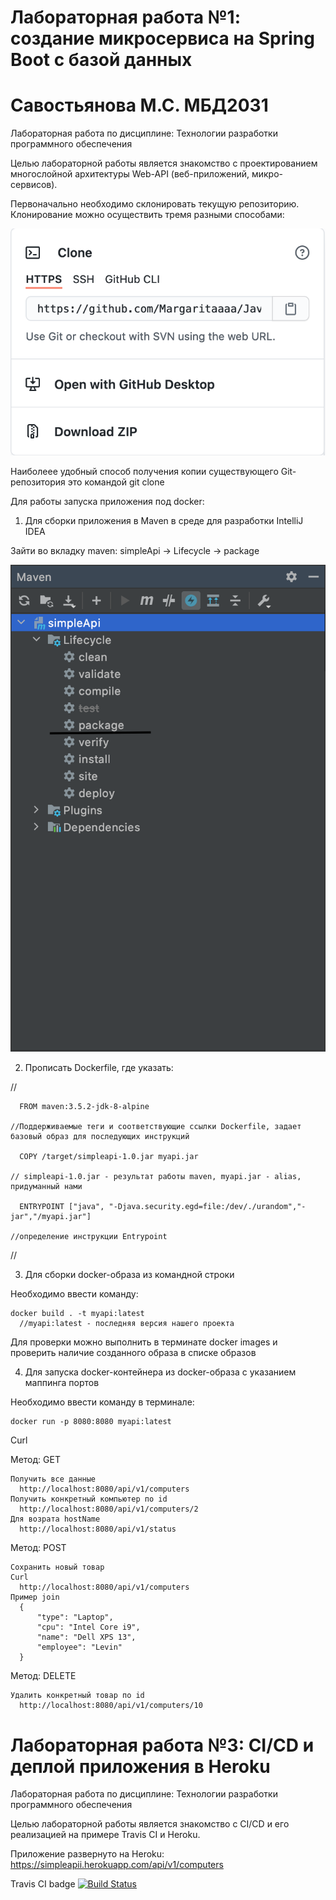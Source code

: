 
# Лабораторная работа №1: создание микросервиса на Spring Boot с базой данных

# Савостьянова М.С. МБД2031
Лабораторная работа по дисциплине: Технологии разработки программного обеспечения

Целью лабораторной работы является знакомство с проектированием многослойной архитектуры Web-API (веб-приложений, микро-сервисов).

Первоначально необходимо склонировать текущую репозиторию. Клонирование можно осуществить тремя разными способами: 

![clone](https://github.com/Margaritaaaa/JavaSimpleApi/blob/main/clone.png)

Наиболеее удобный способ получения копии существующего Git-репозитория это командой git clone <url>



Для работы запуска приложения под docker:



1. Для сборки приложения в Maven в среде для разработки IntelliJ IDEA

Зайти во вкладку maven: simpleApi -> Lifecycle -> package

![maven](https://github.com/Margaritaaaa/JavaSimpleApi/blob/main/maven.png)
  
2. Прописать Dockerfile, где указать:

//

      FROM maven:3.5.2-jdk-8-alpine
      
    //Поддерживаемые теги и соответствующие ссылки Dockerfile, задает базовый образ для последующих инструкций
      
      COPY /target/simpleapi-1.0.jar myapi.jar 
      
    // simpleapi-1.0.jar - результат работы maven, myapi.jar - alias, придуманный нами
      
      ENTRYPOINT ["java", "-Djava.security.egd=file:/dev/./urandom","-jar","/myapi.jar"] 
      
    //определение инструкции Entrypoint

//

3. Для сборки docker-образа из командной строки 

Необходимо ввести команду: 

    docker build . -t myapi:latest
      //myapi:latest - последняя версия нашего проекта

Для проверки можно выполнить в терминате docker images и проверить наличие созданного образа в списке образов

4. Для запуска docker-контейнера из docker-образа с указанием маппинга портов

Необходимо ввести команду в терминале: 

    docker run -p 8080:8080 myapi:latest
  
Curl

Метод: GET
  
    Получить все данные 
      http://localhost:8080/api/v1/computers
    Получить конкретный компьютер по id
      http://localhost:8080/api/v1/computers/2
    Для возрата hostName
      http://localhost:8080/api/v1/status
    
Метод: POST

    Сохранить новый товар
    Curl 
      http://localhost:8080/api/v1/computers
    Пример join 
      {
          "type": "Laptop",
          "cpu": "Intel Core i9",
          "name": "Dell XPS 13",
          "employee": "Levin"
      }
       

Метод: DELETE
  
    Удалить конкретный товар по id
      http://localhost:8080/api/v1/computers/10
      
      
# Лабораторная работа №3: CI/CD и деплой приложения в Heroku
Лабораторная работа по дисциплине: Технологии разработки программного обеспечения

Целью лабораторной работы является знакомство с CI/CD и его реализацией на примере Travis CI и Heroku.

Приложение развернуто на Heroku: https://simpleapii.herokuapp.com/api/v1/computers

Travis CI badge [![Build Status](https://travis-ci.org/Margaritaaaa/simpleapi.svg?branch=master)](https://travis-ci.com/username/projectname)

